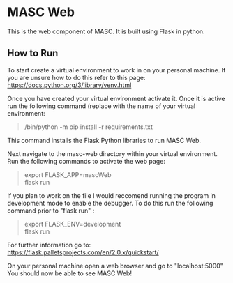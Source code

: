 # MASC Web

This is the web component of MASC. It is built using Flask in python.

## How to Run

To start create a virtual environment to work in on your personal machine. If
you are unsure how to do this refer to this page: https://docs.python.org/3/library/venv.html

Once you have created your virtual environment activate it. Once it is active
run the following command (replace <venv name> with the name of your virtual environment:
 
><venv name>/bin/python -m pip install -r requirements.txt  
 
This command installs the Flask Python libraries to run MASC Web.

Next navigate to the masc-web directory within your virtual environment. Run the following commands to activate the web page:

>export FLASK_APP=mascWeb  
>flask run  

  
If you plan to work on the file I would reccomend running the program in development
mode to enable the debugger. To do this run the following command prior to "flask run" :

>export FLASK_ENV=development  
>flask run  

For further information go to: https://flask.palletsprojects.com/en/2.0.x/quickstart/

On your personal machine open a web browser and go to "localhost:5000"
You should now be able to see MASC Web!
